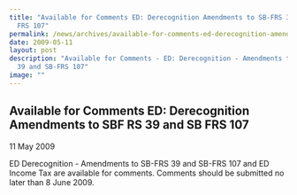 ```yaml
---
title: "Available for Comments ED: Derecognition Amendments to SB-FRS 39 and SB
  FRS 107"
permalink: /news/archives/available-for-comments-ed-derecognition-amendments-to-sb-frs-39-and-sb-frs-107/
date: 2009-05-11
layout: post
description: "Available for Comments - ED: Derecognition - Amendments to SB-FRS
  39 and SB-FRS 107"
image: ""
---
```

Available for Comments ED: Derecognition Amendments to SBF RS 39 and SB FRS 107
-----------------------------------------------------------------------------------

11 May 2009

ED Derecognition - Amendments to SB-FRS 39 and SB-FRS 107 and ED Income Tax are available for comments. Comments should be submitted no later than 8 June 2009.